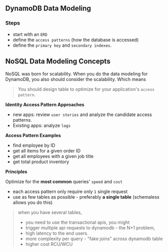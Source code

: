 
## DynamoDB Data Modeling

### Steps
- start with an `ERD`
- define the `access patterns` (how the database is accessed)
- define the `primary key` and `secondary indexes`.

## NoSQL Data Modeling Concepts

NoSQL was born for scalability. When you do the data modeling for DynamoDB, you also should consider the scalability. Which means

> You should design table to optimize for your application's `access pattern`.

**Identity Access Pattern Approaches**
- new apps: review `user stories` and analyze the candidate access patterns.
- Existing apps: analyze `logs`

**Access Pattern Examples**

- find employee by ID
- get all items for a given order ID
- get all employees with a given job title
- get total product inventory


**Principles**

Optimize for the **most common** queries' `speed` and `cost`

- each access pattern only require only `1` single request
- use as few tables as possible - preferably **a single table** (schemaless allows you do this)

> when you have several tables, 
> - you need to use the transactional apis, you might 
> - trigger multiple api requests to dynamodb - the N+1 problem, 
> - high latency to the end users.
> - more complexity per query - "fake joins" across dynamodb table
> - higher cost RCU/WCU